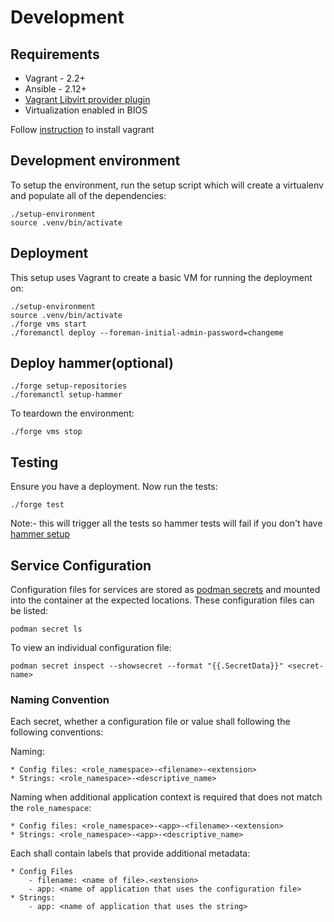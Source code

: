 # Development

## Requirements

* Vagrant - 2.2+
* Ansible - 2.12+
* [Vagrant Libvirt provider plugin](https://github.com/vagrant-libvirt/vagrant-libvirt)
* Virtualization enabled in BIOS

Follow [instruction](https://github.com/theforeman/forklift/blob/master/docs/vagrant.md) to install vagrant


## Development environment

To setup the environment, run the setup script which will create a virtualenv and populate all of the dependencies:

```
./setup-environment
source .venv/bin/activate
```

## Deployment

This setup uses Vagrant to create a basic VM for running the deployment on:

```
./setup-environment
source .venv/bin/activate
./forge vms start
./foremanctl deploy --foreman-initial-admin-password=changeme
```

## Deploy hammer(optional)

```
./forge setup-repositories
./foremanctl setup-hammer
```
To teardown the environment:

```
./forge vms stop
```

## Testing

Ensure you have a deployment. Now run the tests:

```
./forge test
```
Note:- this will trigger all the tests so hammer tests will fail if you don't have [hammer setup](#deploy-hammeroptional)

## Service Configuration

Configuration files for services are stored as [podman secrets](https://docs.podman.io/en/latest/markdown/podman-secret-create.1.html) and mounted into the container at the expected locations. These configuration files can be listed:

```
podman secret ls
```

To view an individual configuration file:

```
podman secret inspect --showsecret --format "{{.SecretData}}" <secret-name>
```

### Naming Convention

Each secret, whether a configuration file or value shall following the following conventions:

Naming:

    * Config files: <role_namespace>-<filename>-<extension>
    * Strings: <role_namespace>-<descriptive_name>

Naming when additional application context is required that does not match the `role_namespace`:

    * Config files: <role_namespace>-<app>-<filename>-<extension>
    * Strings: <role_namespace>-<app>-<descriptive_name>

Each shall contain labels that provide additional metadata:

    * Config Files
        - filename: <name of file>.<extension>
        - app: <name of application that uses the configuration file>
    * Strings:
        - app: <name of application that uses the string>
